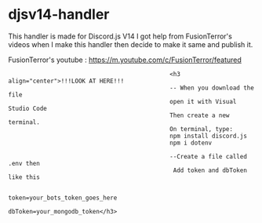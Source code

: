 # djsv14-handler
This handler is made for Discord.js V14
I got help from FusionTerror's videos when I make this handler then decide to make it same and publish it.

FusionTerror's youtube :
https://m.youtube.com/c/FusionTerror/featured
                             
                             
                             
                                                  <h3 align="center">!!!LOOK AT HERE!!!
                                                  -- When you download the file
                                                  open it with Visual Studio Code
                                                  Then create a new terminal.
                                                  On terminal, type:
                                                  npm install discord.js
                                                  npm i dotenv 
                                                
                                                  --Create a file called .env then
                                                   Add token and dbToken like this

                                                   token=your_bots_token_goes_here
                                                   dbToken=your_mongodb_token</h3>
